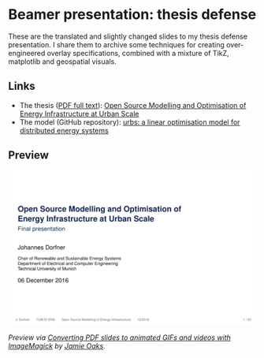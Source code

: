 # Beamer presentation: thesis defense

These are the translated and slightly changed slides to my thesis defense presentation. I share them to archive some techniques for creating over-engineered overlay specifications, combined with a mixture of TikZ, matplotlib and geospatial visuals.


## Links

  - The thesis ([PDF full text](https://mediatum.ub.tum.de/doc/1285570/1285570.pdf)): [Open Source Modelling and Optimisation of Energy Infrastructure at Urban Scale ](https://mediatum.ub.tum.de/?id=1285570)
  - The model (GitHub repository): [urbs: a linear optimisation model for distributed energy systems](https://github.com/tum-ens/urbs)


## Preview

![Slides animated](defense.gif)

*Preview via [Converting PDF slides to animated GIFs and videos with ImageMagick](http://phyletica.org/imagemagick/) by [Jamie Oaks](http://github.com/joaks1).*

